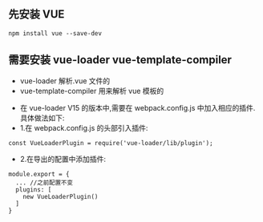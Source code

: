 ## 先安装 VUE

```
npm install vue --save-dev
```

## 需要安装 vue-loader vue-template-compiler

- vue-loader 解析.vue 文件的
- vue-template-compiler 用来解析 vue 模板的

* 在 vue-loader V15 的版本中,需要在 webpack.config.js 中加入相应的插件.具体做法如下:
* 1.在 webpack.config.js 的头部引入插件:

```
const VueLoaderPlugin = require('vue-loader/lib/plugin');
```

- 2.在导出的配置中添加插件:

```
module.export = {
  ... //之前配置不变
  plugins: [
    new VueLoaderPlugin()
  ]
}
```
